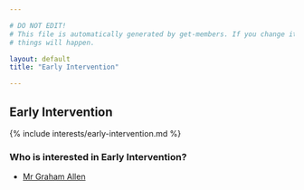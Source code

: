 ```yaml
---

# DO NOT EDIT!
# This file is automatically generated by get-members. If you change it, bad
# things will happen.

layout: default
title: "Early Intervention"

---
```


## Early Intervention

{% include interests/early-intervention.md %}

### Who is interested in Early Intervention?


* [Mr Graham Allen](/members/mr-graham-allen.html)

